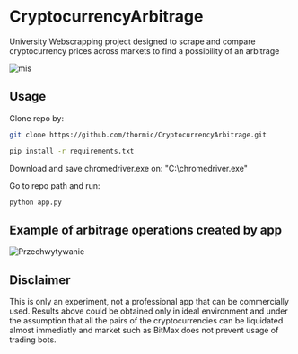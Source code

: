 # CryptocurrencyArbitrage
University Webscrapping project designed to scrape and compare cryptocurrency prices across markets to find a possibility of an arbitrage

![mis](https://user-images.githubusercontent.com/41793223/81407359-8e04d200-913b-11ea-951d-77f16f293700.png)


## Usage

Clone repo by:
```bash
git clone https://github.com/thormic/CryptocurrencyArbitrage.git
```

```bash
pip install -r requirements.txt
```
Download and save chromedriver.exe on: "C:\\chromedriver.exe"

Go to repo path and run: 
```bash
python app.py
```

## Example of arbitrage operations created by app

![Przechwytywanie](https://user-images.githubusercontent.com/41793223/81408146-fef8b980-913c-11ea-82c9-481fdc9d8d12.JPG)

## Disclaimer

This is only an experiment, not a professional app that can be commercially used. Results above could be obtained only in ideal environment and under the assumption that all the pairs of the cryptocurrencies can be liquidated almost immediatly and market such as BitMax does not prevent usage of trading bots.
